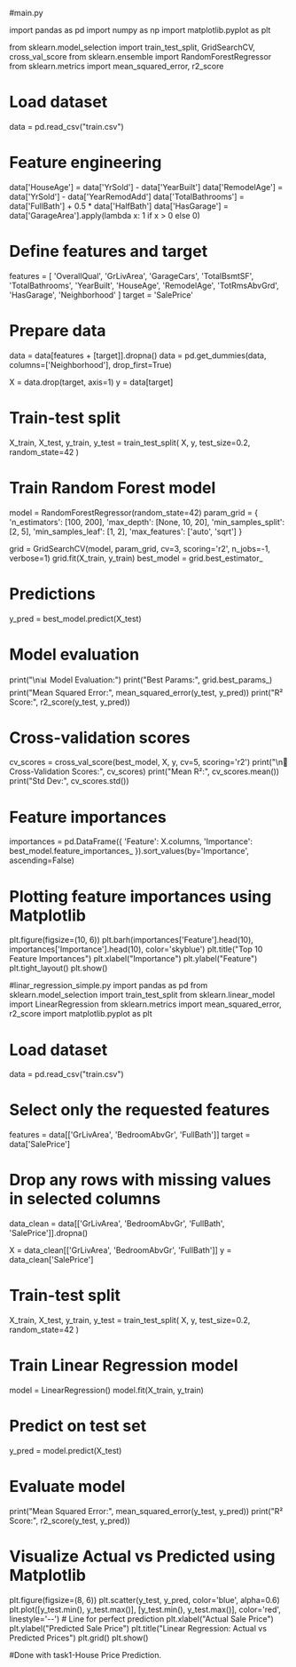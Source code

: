 #main.py

import pandas as pd
import numpy as np
import matplotlib.pyplot as plt

from sklearn.model_selection import train_test_split, GridSearchCV, cross_val_score
from sklearn.ensemble import RandomForestRegressor
from sklearn.metrics import mean_squared_error, r2_score

# Load dataset
data = pd.read_csv("train.csv")

# Feature engineering
data['HouseAge'] = data['YrSold'] - data['YearBuilt']
data['RemodelAge'] = data['YrSold'] - data['YearRemodAdd']
data['TotalBathrooms'] = data['FullBath'] + 0.5 * data['HalfBath']
data['HasGarage'] = data['GarageArea'].apply(lambda x: 1 if x > 0 else 0)

# Define features and target
features = [
    'OverallQual', 'GrLivArea', 'GarageCars', 'TotalBsmtSF',
    'TotalBathrooms', 'YearBuilt', 'HouseAge', 'RemodelAge',
    'TotRmsAbvGrd', 'HasGarage', 'Neighborhood'
]
target = 'SalePrice'

# Prepare data
data = data[features + [target]].dropna()
data = pd.get_dummies(data, columns=['Neighborhood'], drop_first=True)

X = data.drop(target, axis=1)
y = data[target]

# Train-test split
X_train, X_test, y_train, y_test = train_test_split(
    X, y, test_size=0.2, random_state=42
)

# Train Random Forest model
model = RandomForestRegressor(random_state=42)
param_grid = {
    'n_estimators': [100, 200],
    'max_depth': [None, 10, 20],
    'min_samples_split': [2, 5],
    'min_samples_leaf': [1, 2],
    'max_features': ['auto', 'sqrt']
}

grid = GridSearchCV(model, param_grid, cv=3, scoring='r2', n_jobs=-1, verbose=1)
grid.fit(X_train, y_train)
best_model = grid.best_estimator_

# Predictions
y_pred = best_model.predict(X_test)

# Model evaluation
print("\n📊 Model Evaluation:")
print("Best Params:", grid.best_params_)
print("Mean Squared Error:", mean_squared_error(y_test, y_pred))
print("R² Score:", r2_score(y_test, y_pred))

# Cross-validation scores
cv_scores = cross_val_score(best_model, X, y, cv=5, scoring='r2')
print("\n🔁 Cross-Validation Scores:", cv_scores)
print("Mean R²:", cv_scores.mean())
print("Std Dev:", cv_scores.std())

# Feature importances
importances = pd.DataFrame({
    'Feature': X.columns,
    'Importance': best_model.feature_importances_
}).sort_values(by='Importance', ascending=False)

# Plotting feature importances using Matplotlib
plt.figure(figsize=(10, 6))
plt.barh(importances['Feature'].head(10), importances['Importance'].head(10), color='skyblue')
plt.title("Top 10 Feature Importances")
plt.xlabel("Importance")
plt.ylabel("Feature")
plt.tight_layout()
plt.show()


#linar_regression_simple.py
import pandas as pd
from sklearn.model_selection import train_test_split
from sklearn.linear_model import LinearRegression
from sklearn.metrics import mean_squared_error, r2_score
import matplotlib.pyplot as plt

# Load dataset
data = pd.read_csv("train.csv")

# Select only the requested features
features = data[['GrLivArea', 'BedroomAbvGr', 'FullBath']]
target = data['SalePrice']

# Drop any rows with missing values in selected columns
data_clean = data[['GrLivArea', 'BedroomAbvGr', 'FullBath', 'SalePrice']].dropna()

X = data_clean[['GrLivArea', 'BedroomAbvGr', 'FullBath']]
y = data_clean['SalePrice']

# Train-test split
X_train, X_test, y_train, y_test = train_test_split(
    X, y, test_size=0.2, random_state=42
)

# Train Linear Regression model
model = LinearRegression()
model.fit(X_train, y_train)

# Predict on test set
y_pred = model.predict(X_test)

# Evaluate model
print("Mean Squared Error:", mean_squared_error(y_test, y_pred))
print("R² Score:", r2_score(y_test, y_pred))

# Visualize Actual vs Predicted using Matplotlib
plt.figure(figsize=(8, 6))
plt.scatter(y_test, y_pred, color='blue', alpha=0.6)
plt.plot([y_test.min(), y_test.max()], [y_test.min(), y_test.max()], color='red', linestyle='--')  # Line for perfect prediction
plt.xlabel("Actual Sale Price")
plt.ylabel("Predicted Sale Price")
plt.title("Linear Regression: Actual vs Predicted Prices")
plt.grid()
plt.show()

#Done with task1-House Price Prediction.
